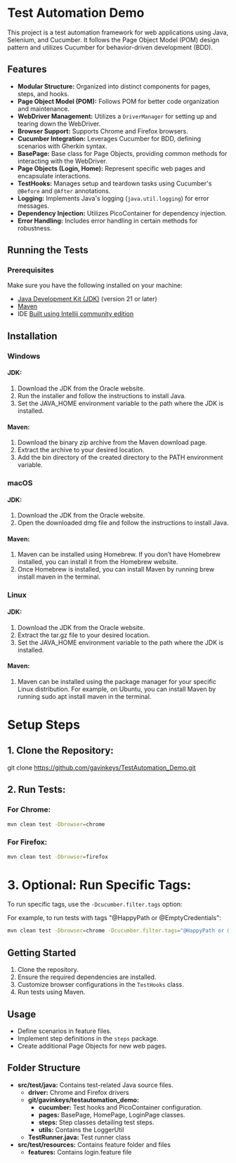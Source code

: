# Test Automation Demo

This project is a test automation framework for web applications using Java, Selenium, and Cucumber. It follows the Page Object Model (POM) design pattern and utilizes Cucumber for behavior-driven development (BDD).

## Features

- **Modular Structure:** Organized into distinct components for pages, steps, and hooks.
- **Page Object Model (POM):** Follows POM for better code organization and maintenance.
- **WebDriver Management:** Utilizes a `DriverManager` for setting up and tearing down the WebDriver.
- **Browser Support:** Supports Chrome and Firefox browsers.
- **Cucumber Integration:** Leverages Cucumber for BDD, defining scenarios with Gherkin syntax.
- **BasePage:** Base class for Page Objects, providing common methods for interacting with the WebDriver.
- **Page Objects (Login, Home):** Represent specific web pages and encapsulate interactions.
- **TestHooks:** Manages setup and teardown tasks using Cucumber's `@Before` and `@After` annotations.
- **Logging:** Implements Java's logging (`java.util.logging`) for error messages.
- **Dependency Injection:** Utilizes PicoContainer for dependency injection.
- **Error Handling:** Includes error handling in certain methods for robustness.

## Running the Tests

### Prerequisites

Make sure you have the following installed on your machine:

- [Java Development Kit (JDK)](https://www.oracle.com/java/technologies/javase-downloads.html) (version 21 or later)
- [Maven](https://maven.apache.org/download.cgi)
- IDE [Built using Intellij community edition](https://www.jetbrains.com/idea/download/?fromIDE=&section=mac)

## Installation
### Windows

#### JDK:
   1. Download the JDK from the Oracle website.
   2. Run the installer and follow the instructions to install Java.
   3. Set the JAVA_HOME environment variable to the path where the JDK is installed.

#### Maven:
   1. Download the binary zip archive from the Maven download page.
   2. Extract the archive to your desired location.
   3. Add the bin directory of the created directory to the PATH environment variable.

### macOS

#### JDK:
   1. Download the JDK from the Oracle website.
   2. Open the downloaded dmg file and follow the instructions to install Java.

#### Maven:
   1. Maven can be installed using Homebrew. If you don’t have Homebrew installed, you can install it from the Homebrew website.
   2. Once Homebrew is installed, you can install Maven by running brew install maven in the terminal.

### Linux

#### JDK:
   1. Download the JDK from the Oracle website.
   2. Extract the tar.gz file to your desired location.
   3. Set the JAVA_HOME environment variable to the path where the JDK is installed.

#### Maven:
   1. Maven can be installed using the package manager for your specific Linux distribution. For example, on Ubuntu, you can install Maven by running sudo apt install maven in the terminal.


# Setup Steps

## 1. Clone the Repository:
git clone https://github.com/gavinkeys/TestAutomation_Demo.git

## 2. Run Tests:
### For Chrome:
```bash
mvn clean test -Dbrowser=chrome
```

### For Firefox:
```bash
mvn clean test -Dbrowser=firefox
```

# 3. Optional: Run Specific Tags:
 To run specific tags, use the `-Dcucumber.filter.tags` option:

 For example, to run tests with tags "@HappyPath or @EmptyCredentials":
```bash
mvn clean test -Dbrowser=chrome -Dcucumber.filter.tags="@HappyPath or @EmptyCredentials"
```

## Getting Started

1. Clone the repository.
2. Ensure the required dependencies are installed.
3. Customize browser configurations in the `TestHooks` class.
4. Run tests using Maven.

## Usage

- Define scenarios in feature files.
- Implement step definitions in the `steps` package.
- Create additional Page Objects for new web pages.

## Folder Structure

- **src/test/java:** Contains test-related Java source files.
  - **driver:** Chrome and Firefox drivers
  - **git/gavinkeys/testautomation_demo:**
    - **cucumber:** Test hooks and PicoContainer configuration.
    - **pages:** BasePage, HomePage, LoginPage classes.
    - **steps:** Step classes detailing test steps.
    - **utils:** Contains the LoggerUtil
  - **TestRunner.java:** Test runner class
- **src/test/resources:** Contains feature folder and files
  - **features:** Contains login.feature file

